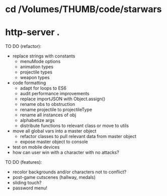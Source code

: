 # cd /Volumes/THUMB/code/starwars
# http-server .

TO DO (refactor):
* replace strings with constants
  * menuMode options
  * animation types
  * projectile types
  * weapon types
* code formatting
  * adapt for loops to ES6
  * audit performance improvements
  * replace importJSON with Object.assign()
  * rename obs to obstruction
  * rename projectile to projectileType
  * rename all instances of obj
  * alphabetize args
  * distribute functions to relevant class or move to utils
* move all global vars into a master object
  * refactor classes to pull relevant data from master object
  * expose master object to console
* test on mobile devices
* how can user win with a character with no attacks?

TO DO (features):
* recolor backgrounds and/or characters not to conflict?
* post-game cutscenes (hallway, medals)
* sliding touch?
* password menu!
